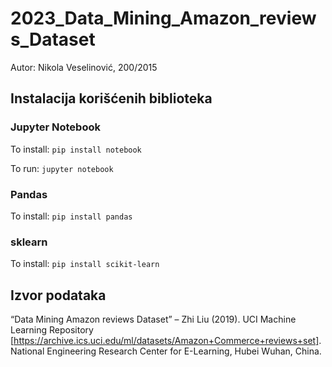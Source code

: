 # 2023_Data_Mining_Amazon_reviews_Dataset

Autor: Nikola Veselinović, 200/2015

## Instalacija korišćenih biblioteka

### Jupyter Notebook

To install: `pip install notebook`

To run: `jupyter notebook`

### Pandas

To install: `pip install pandas`

### sklearn

To install: `pip install scikit-learn`

## Izvor podataka

“Data Mining Amazon reviews Dataset” – Zhi Liu (2019). UCI Machine Learning Repository [https://archive.ics.uci.edu/ml/datasets/Amazon+Commerce+reviews+set]. National Engineering Research Center for E-Learning, Hubei Wuhan, China.
